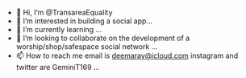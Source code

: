 - 👋 Hi, I’m @TransareaEquality
- 👀 I’m interested in building a social app...
- 🌱 I’m currently learning ...
- 💞️ I’m looking to collaborate on the development of a worship/shop/safespace social network ...
- 📫 How to reach me email is deemaray@icloud.com instagram and twitter are GeminiT169 ...

<!---
TransareaEquality/TransareaEquality is a ✨ special ✨ repository because its `README.md` (this file) appears on your GitHub profile.
You can click the Preview link to take a look at your changes.
--->

